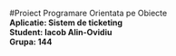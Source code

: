#Proiect Programare Orientata pe Obiecte  
**Aplicatie: Sistem de ticketing**  
**Student: Iacob Alin-Ovidiu**  
**Grupa: 144**
